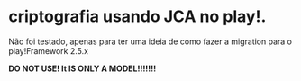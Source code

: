 # criptografia usando JCA no play!.
Não foi testado, apenas para ter uma ideia de como fazer a migration para o play!Framework 2.5.x


**DO NOT USE! 
It IS ONLY A MODEL!!!!!!!**
